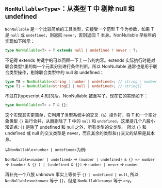 ## `NonNullable<Type>`：从类型 T 中 剔除 null 和 undefined

`NonNullable` 是一个比较简单的工具类型，它接受一个范型 T 作为参数，如果 T 是 `null` 或 `undefined`，则返回 `never`，否则返回 T 本身。NonNullable 早些年的实现如下所示：

```ts
type NonNullable<T> = T extends null | undefined ? never : T;
```

不记得 extends 关键字的可以回顾一下上一节的内容。extends 实际执行时是对联合类型`T`里的每一个元素分别进行条件判断。所以 NonNullable 通常也是用于联合类型操作，剔除联合类型中的 null 和 undefined：

```ts
type T0 = NonNullable<string | number | undefined>; // string | number
type T1 = NonNullable<string[] | null | undefined>; // string[]
```

不过在[typescript 4.8][3]后，NonNullable 被重写了，现在它的实现如下：

```ts
type NonNullable<T> = T & {};
```

这个实现其实更简单，它利用了类型系统中的交叉（`&`）操作符，将 T 和一个空对象类型 `{}` 进行合并，从而剔除了 T 中的 `null` 和 `undefined`。这里提几个八股小知识点: `{}` 是除了 undefined 和 null 之外，所有类型的父类型。 所以 `{}` 和 undefined 或 null 的交叉类型是 never，而且其余的类型和`{}`交叉的结果是其本身。

以`NonNullable<number | undefined>`为例:

`NonNullable<number | undefined>`
=> `(number | undefined) & {} => number`
=> `(number & {} ) | (undefined & {})`
=> `number | never`
=> `number`

再补充一个八股 unknown 事实上等价于 `{} | undefined | null`, 所以 `NonNullable<unknown>` 等于 `{}`，但是 `NonNullable<any>` 等于 `any`。
